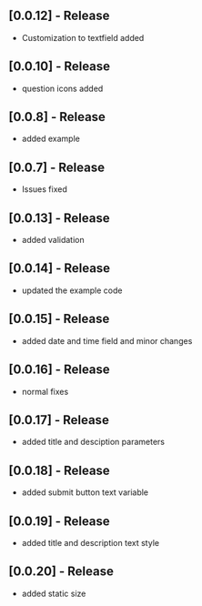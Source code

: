 ## [0.0.12] - Release

* Customization to textfield added 


## [0.0.10] - Release

* question icons added


## [0.0.8] - Release

* added example

## [0.0.7] - Release

* Issues fixed

## [0.0.13] - Release

* added validation

## [0.0.14] - Release

* updated the example code

## [0.0.15] - Release

* added date and time field and minor changes
## [0.0.16] - Release

* normal fixes

## [0.0.17] - Release

* added title and desciption parameters

## [0.0.18] - Release

* added submit button text variable

## [0.0.19] - Release

* added title and description text style
## [0.0.20] - Release

* added static size
